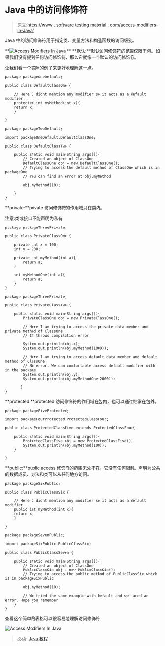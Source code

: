 # Java 中的访问修饰符

> 原文:[https://www . software testing material . com/access-modifiers-in-Java/](https://www.softwaretestingmaterial.com/access-modifiers-in-java/)

Java 中的访问修饰符用于指定类、变量方法和构造函数的访问级别。

**[![Access Modifiers In Java](img/863d386b0c3778fe0f8efecfbe052dad.png) ](https://www.softwaretestingmaterial.com/wp-content/uploads/2018/03/Access-Modifiers.png) ** **默认:**默认访问修饰符的范围仅限于包。如果我们没有提到任何访问修饰符，那么它就像一个默认的访问修饰符。

让我们看一个实际的例子来更好地理解这一点。

```
package packageOneDefault;

public class DefaultClassOne {

	// Here I didnt mention any modifier so it acts as a default modifier. 
	protected int myMethod(int x){
	return x;
	}

}
```

```
package packageTwoDefault;

import packageOneDefault.DefaultClassOne;

public class DefaultClassTwo {

	public static void main(String args[]){
		// Created an object of ClassOne
		DefaultClassOne obj = new DefaultClassOne();
		// Trying to access the default method of ClassOne which is in packageOne
		// You can find an error at obj.myMethod

		obj.myMethod(10);

	}
}
```

**private:**private 访问修饰符的作用域只在类内。

注意:类或接口不能声明为私有

```
package packageThreePrivate;

public class PrivateClassOne {

	private int x = 100;
	int y = 200;

	private int myMethod(int a){
		return a;
	}

	int myMethodOne(int a){
		return a;
	}
}
```

```
package packageThreePrivate;

public class PrivateClassTwo {

	public static void main(String args[]){  
		PrivateClassOne obj = new PrivateClassOne();  

		// Here I am trying to access the private data member and private method of ClassOne 
		// It throws compilation error

		System.out.println(obj.x); 
		System.out.println(obj.myMethod(1000));

		// Here I am trying to access default data member and default method of ClassOne
		// No error. We can comfortable access default modifier with in the package
		System.out.println(obj.y); 
		System.out.println(obj.myMethodOne(2000));

	   }
}
```

**protected:**protected 访问修饰符的作用域在包内，也可以通过继承在包外。

```
package packageFiveProtected;

import packageFourProtected.ProtectedClassFour;

public class ProtectedClassFive extends ProtectedClassFour{

	public static void main(String args[]){
		ProtectedClassFive obj = new ProtectedClassFive();
		System.out.println(obj.myMethod(100));
	}

}
```

**public:**public access 修饰符的范围无处不在。它没有任何限制。声明为公共的数据成员、方法和类可以从任何地方访问。

```
package packageSixPublic;

public class PublicClassSix {

	// Here I didnt mention any modifier so it acts as a default modifier. 
	public int myMethod(int x){
	return x;
	}

}
```

```
package packageSevenPublic;

import packageSixPublic.PublicClassSix;

public class PublicClassSeven {

	public static void main(String args[]){
		// Created an object of ClassOne
		PublicClassSix obj = new PublicClassSix();
		// Trying to access the public method of PublicClassSix which is in packageSixPublic

		obj.myMethod(10);

		// We tried the same example with Default and we faced an error. Hope you remember
	}
}
```

查看这个简单的表格可以很容易地理解访问修饰符

![Access Modifiers In Java](img/6e5abe3f087699c43a0894227677d8f9.png)

> 必读: [Java 教程](https://www.softwaretestingmaterial.com/java-tutorial/)